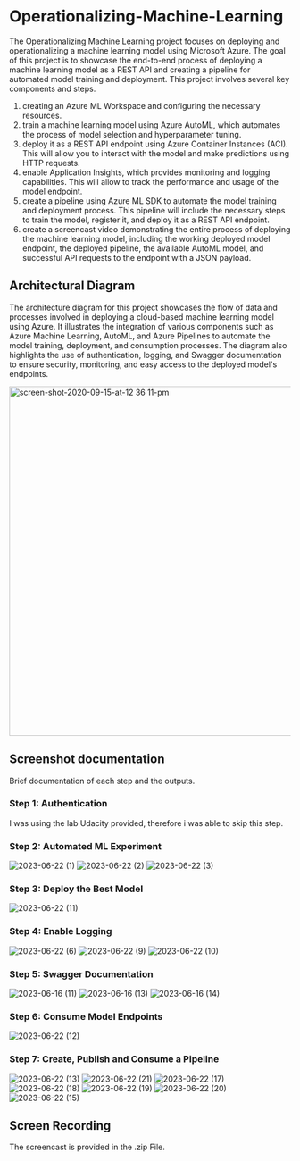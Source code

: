 # Operationalizing-Machine-Learning

The Operationalizing Machine Learning project focuses on deploying and operationalizing a machine learning model using Microsoft Azure. The goal of this project is to showcase the end-to-end process of deploying a machine learning model as a REST API and creating a pipeline for automated model training and deployment.
This project involves several key components and steps. 

1. creating an Azure ML Workspace and configuring the necessary resources. 
2. train a machine learning model using Azure AutoML, which automates the process of model selection and hyperparameter tuning.
3. deploy it as a REST API endpoint using Azure Container Instances (ACI). This will allow you to interact with the model and make predictions using HTTP requests.
4.  enable Application Insights, which provides monitoring and logging capabilities. This will allow to track the performance and usage of the model endpoint.
5. create a pipeline using Azure ML SDK to automate the model training and deployment process. This pipeline will include the necessary steps to train the model, register it, and deploy it as a REST API endpoint.
6. create a screencast video demonstrating the entire process of deploying the machine learning model, including the working deployed model endpoint, the deployed pipeline, the available AutoML model, and successful API requests to the endpoint with a JSON payload.



## Architectural Diagram
The architecture diagram for this project showcases the flow of data and processes involved in deploying a cloud-based machine learning model using Azure. It illustrates the integration of various components such as Azure Machine Learning, AutoML, and Azure Pipelines to automate the model training, deployment, and consumption processes. The diagram also highlights the use of authentication, logging, and Swagger documentation to ensure security, monitoring, and easy access to the deployed model's endpoints.

<img width="626" alt="screen-shot-2020-09-15-at-12 36 11-pm" src="https://github.com/ewellmann/Operationalizing-Machine-Learning/assets/59996314/0bbea764-8936-4103-b497-3d4a6ee700c6">

## Screenshot documentation
Brief documentation of each step and the outputs.

### Step 1: Authentication
I was using the lab Udacity provided, therefore i was able to skip this step.

### Step 2: Automated ML Experiment
![2023-06-22 (1)](https://github.com/ewellmann/Operationalizing-Machine-Learning/assets/59996314/23bbccc9-9221-4153-ad5f-12b5edc566fa)
![2023-06-22 (2)](https://github.com/ewellmann/Operationalizing-Machine-Learning/assets/59996314/09754b8e-6507-437e-8e91-c7168152595e)
![2023-06-22 (3)](https://github.com/ewellmann/Operationalizing-Machine-Learning/assets/59996314/f13814c5-4bc6-463f-847c-52d3510c5af6)

### Step 3: Deploy the Best Model
![2023-06-22 (11)](https://github.com/ewellmann/Operationalizing-Machine-Learning/assets/59996314/4bba5f00-7445-438f-a36d-29613aa956b8)

### Step 4: Enable Logging
![2023-06-22 (6)](https://github.com/ewellmann/Operationalizing-Machine-Learning/assets/59996314/f0af444f-f538-48dd-ba4e-ec8442a89ece)
![2023-06-22 (9)](https://github.com/ewellmann/Operationalizing-Machine-Learning/assets/59996314/c8c3dc71-3698-4235-8387-3032457259fb)
![2023-06-22 (10)](https://github.com/ewellmann/Operationalizing-Machine-Learning/assets/59996314/7ab264a5-340b-4a5d-a6fd-224c5a75871d)

### Step 5: Swagger Documentation
![2023-06-16 (11)](https://github.com/ewellmann/Operationalizing-Machine-Learning/assets/59996314/fd00772f-8f41-41cd-af63-32f616f90ec2)
![2023-06-16 (13)](https://github.com/ewellmann/Operationalizing-Machine-Learning/assets/59996314/e8ed7681-bbb7-4030-b983-3739a23381f3)
![2023-06-16 (14)](https://github.com/ewellmann/Operationalizing-Machine-Learning/assets/59996314/c29c8a63-614f-4fff-9c1b-57539c53a862)

### Step 6: Consume Model Endpoints
![2023-06-22 (12)](https://github.com/ewellmann/Operationalizing-Machine-Learning/assets/59996314/c02f654f-39d1-476d-b320-67d792c5958f)

### Step 7: Create, Publish and Consume a Pipeline
![2023-06-22 (13)](https://github.com/ewellmann/Operationalizing-Machine-Learning/assets/59996314/6b87cc40-65c6-49c7-b67a-b483d6ef2936)
![2023-06-22 (21)](https://github.com/ewellmann/Operationalizing-Machine-Learning/assets/59996314/ba6dc349-627f-4a4c-8d1b-f6113b24467f)
![2023-06-22 (17)](https://github.com/ewellmann/Operationalizing-Machine-Learning/assets/59996314/f6d1912c-6d1a-4fdf-a2bd-71b27df0a2a7)
![2023-06-22 (18)](https://github.com/ewellmann/Operationalizing-Machine-Learning/assets/59996314/8b395a64-9406-452c-bdc7-3a57937a25ca)
![2023-06-22 (19)](https://github.com/ewellmann/Operationalizing-Machine-Learning/assets/59996314/ab860655-aec9-4e2c-81cf-c5e1ffe2ee5e)
![2023-06-22 (20)](https://github.com/ewellmann/Operationalizing-Machine-Learning/assets/59996314/f677ed43-89ed-4ac8-b715-717fd2ace09b)
![2023-06-22 (15)](https://github.com/ewellmann/Operationalizing-Machine-Learning/assets/59996314/b7342d07-c2a1-402b-807c-1198dee9170a)


## Screen Recording
The screencast is provided in the .zip File.


